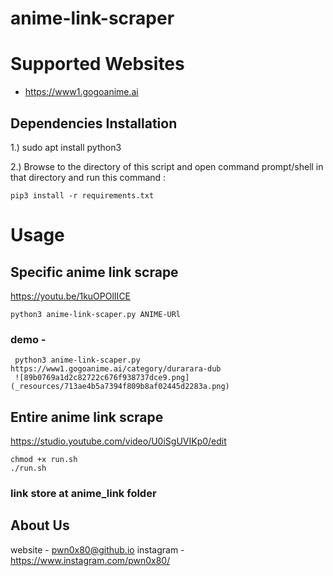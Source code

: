 # anime-link-scraper

# Supported Websites
- https://www1.gogoanime.ai

## Dependencies Installation
1.) sudo apt install python3

2.) Browse to the directory of this script and open command prompt/shell in that directory and run this command :
```
pip3 install -r requirements.txt
```

# Usage
## Specific anime link scrape
https://youtu.be/1kuOPOlIICE
```
python3 anime-link-scaper.py ANIME-URl

```

### demo -
```
 python3 anime-link-scaper.py https://www1.gogoanime.ai/category/durarara-dub
 ![89b0769a1d2c82722c676f938737dce9.png](_resources/713ae4b5a7394f809b8af02445d2283a.png)
```

## Entire anime link scrape
https://studio.youtube.com/video/U0iSgUVIKp0/edit

```
chmod +x run.sh
./run.sh
```

### link store at anime_link folder

## About Us
website - pwn0x80@github.io
instagram -  https://www.instagram.com/pwn0x80/
